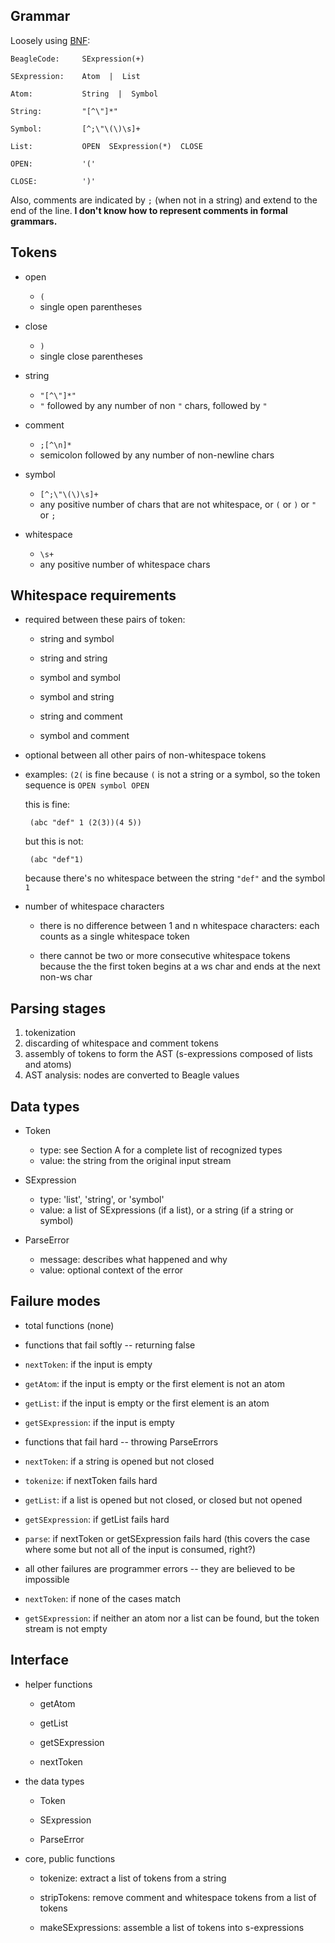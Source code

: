 
## Grammar ##

Loosely using [BNF](http://en.wikipedia.org/wiki/Backus%E2%80%93Naur_Form):

    BeagleCode:     SExpression(+)

    SExpression:    Atom  |  List

    Atom:           String  |  Symbol

    String:         "[^\"]*"

    Symbol:         [^;\"\(\)\s]+

    List:           OPEN  SExpression(*)  CLOSE

    OPEN:           '('

    CLOSE:          ')'

Also, comments are indicated by `;` (when not in a string) and extend to the end of the line.
**I don't know how to represent comments in formal grammars.**


## Tokens ##

 - open 

   - `(`
   - single open parentheses

 - close

   - `)`
   - single close parentheses

 - string  

   - `"[^\"]*"`
   - `"` followed by any number of non `"` chars, followed by `"`

 - comment 

   - `;[^\n]*`
   - semicolon followed by any number of non-newline chars

 - symbol

   - `[^;\"\(\)\s]+`
   - any positive number of chars that are not whitespace, or `(` or `)` or `"` or `;`

 - whitespace

   - `\s+`
   - any positive number of whitespace chars



## Whitespace requirements ##

 - required between these pairs of token:

   - string and symbol
 
   - string and string

   - symbol and symbol

   - symbol and string

   - string and comment

   - symbol and comment

 - optional between all other pairs of non-whitespace tokens

 - examples: `(2(` is fine because `(` is not a string or
   a symbol, so the token sequence is `OPEN symbol OPEN`

   this is fine:

        (abc "def" 1 (2(3))(4 5))

   but this is not:

        (abc "def"1)

   because there's no whitespace between the string `"def"` and the symbol `1`

 - number of whitespace characters

   - there is no difference between 1 and n whitespace characters:  each counts
     as a single whitespace token

   - there cannot be two or more consecutive whitespace tokens because
     the the first token begins at a ws char and ends at the next non-ws char



## Parsing stages ##

 1. tokenization
 2. discarding of whitespace and comment tokens
 3. assembly of tokens to form the AST (s-expressions composed of lists and atoms)
 4. AST analysis:  nodes are converted to Beagle values



## Data types ##

 - Token

   - type:  see Section A for a complete list of recognized types
   - value: the string from the original input stream

 - SExpression

   - type:  'list', 'string', or 'symbol'
   - value: a list of SExpressions (if a list), or a string (if a string or symbol)

 - ParseError

   - message:  describes what happened and why
   - value:  optional context of the error



## Failure modes ##

 - total functions (none)

 - functions that fail softly -- returning false
  
  - `nextToken`:  if the input is empty
  - `getAtom`:  if the input is empty or the first element is not an atom
  - `getList`:  if the input is empty or the first element is an atom
  - `getSExpression`:  if the input is empty

 - functions that fail hard -- throwing ParseErrors

  - `nextToken`:  if a string is opened but not closed
  - `tokenize`:  if nextToken fails hard
  - `getList`:  if a list is opened but not closed, or closed but not opened
  - `getSExpression`:  if getList fails hard
  - `parse`:  if nextToken or getSExpression fails hard (this covers the case where some but not all of the input is consumed, right?)
   
 - all other failures are programmer errors -- they are believed to be impossible

  - `nextToken`:  if none of the cases match
  - `getSExpression`:  if neither an atom nor a list can be found, but the token stream is not empty



## Interface ##

 - helper functions

   - getAtom 

   - getList

   - getSExpression

   - nextToken

 - the data types
  
   - Token

   - SExpression

   - ParseError

 - core, public functions

   - tokenize:  extract a list of tokens from a string

   - stripTokens:  remove comment and whitespace tokens from a list of tokens
   
   - makeSExpressions:  assemble a list of tokens into s-expressions


